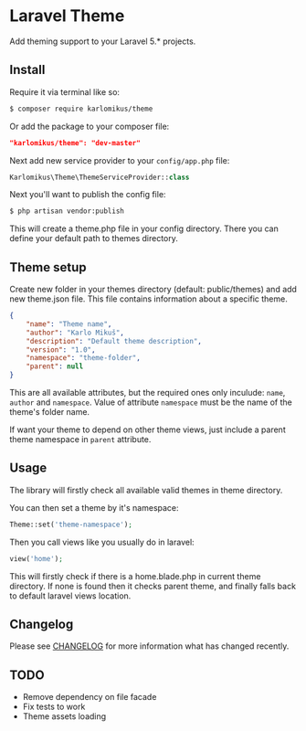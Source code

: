 # Laravel Theme

Add theming support to your Laravel 5.* projects.

## Install

Require it via terminal like so:
``` bash
$ composer require karlomikus/theme
```

Or add the package to your composer file:

``` json
"karlomikus/theme": "dev-master"
```

Next add new service provider to your `config/app.php` file:

``` php
Karlomikus\Theme\ThemeServiceProvider::class
```

Next you'll want to publish the config file:

``` bash
$ php artisan vendor:publish
```

This will create a theme.php file in your config directory. There you can define your default path to themes directory.

## Theme setup

Create new folder in your themes directory (default: public/themes) and add new theme.json file.
This file contains information about a specific theme.

``` json
{
    "name": "Theme name",
    "author": "Karlo Mikuš",
    "description": "Default theme description",
    "version": "1.0",
    "namespace": "theme-folder",
    "parent": null
}
```

This are all available attributes, but the required ones only inculude: `name`, `author` and `namespace`.
Value of attribute `namespace` must be the name of the theme's folder name.

If want your theme to depend on other theme views, just include a parent theme namespace in `parent` attribute.

## Usage

The library will firstly check all available valid themes in theme directory.

You can then set a theme by it's namespace:

``` php
Theme::set('theme-namespace');
```

Then you call views like you usually do in laravel:

``` php
view('home');
```

This will firstly check if there is a home.blade.php in current theme directory.
If none is found then it checks parent theme, and finally falls back to default laravel views location.

## Changelog

Please see [CHANGELOG](CHANGELOG.md) for more information what has changed recently.

## TODO

- Remove dependency on file facade
- Fix tests to work
- Theme assets loading